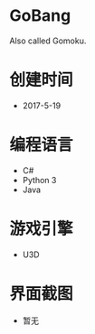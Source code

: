# GoBang
Also called Gomoku.
# 创建时间 
- 2017-5-19
# 编程语言
- C#
- Python 3
- Java
# 游戏引擎
- U3D
# 界面截图
- 暂无
